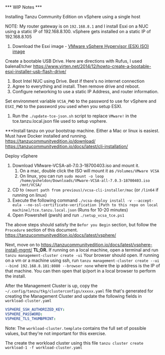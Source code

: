 *** WIP Notes ***

Installing Tanzu Community Edition on vSphere using a single host 

NOTE: My router gateway is on `192.168.8.1` and I install Esxi on a NUC using a static IP of 192.168.8.100.  vSphere gets installed on a static IP of 192.168.8.105

1. Download the  Esxi image - [VMware vSphere Hypervisor (ESXi ISO) image](https://customerconnect.vmware.com/en/web/vmware/evalcenter?p=free-esxi7&src=vmw_so_vex_dbori_1255)

Create a bootable USB Drive. Here are directions with Rufus, I used balenaEtcher
https://www.virten.net/2014/12/howto-create-a-bootable-esxi-installer-usb-flash-drive/

1. Boot Intel NUC using Drive. Best if there's no internet connection
1. Agree to everything and install. Then remove drive and reboot.
1. Configure networking to use a static IP Address, and router information.


Set environment variable `VCSA_PWD` to the password to use for vSphere and `ESXI_PWD` to the password you used when you setup ESXI.
1. Run the `./update-tce-json.sh` script to replace `VMware!` in the tce.tanzu.local.json file used to setup vsphere.



***Install tanzu on your bootstrap machine. Either a Mac or linux is easiest. Must have Docker installed and running.
https://tanzucommunityedition.io/download/
https://tanzucommunityedition.io/docs/latest/cli-installation/

Deploy vSphere
1. Download VMware-VCSA-all-7.0.3-18700403.iso and mount it. 
    1. On a mac, double click the ISO will mount it as `/Volumes/VMware VCSA` 
    1. On linux, you can run `sudo mount -o loop /home/psheldon/Downloads/VMware-VCSA-all-7.0.3-18700403.iso /mnt/VCSA/`
1. CD to `(mount path from previous)/vcsa-cli-installer/mac` (or `/lin64` if running on linux)
1. Execute the following command `./vcsa-deploy install -v --accept-eula --no-ssl-certificate-verification [Path to this repo on local machine]/tce.tanzu.local.json` (Runs for 10-20 minutes)
1. Open Powershell (pwsh) and run `./setup_vcsa_tce.ps1`

The above steps should satisfy the `Befor you Begin` section, but follow the `Procedure` section of this document.
https://tanzucommunityedition.io/docs/latest/vsphere/

Next, move on to https://tanzucommunityedition.io/docs/latest/vsphere-install-mgmt/ 
**TL;DR.**
If running on a local machine, open a terminal and run `tanzu management-cluster create -ui` Your browser should open. If running on a vm or a machine using ssh, run `tanzu management-cluster create --ui --bind 192.168.8.101:8080 --browser none` where the ip address is the IP of that machine. You can then open that ip/port in a local browser to perform the install.

After the Management Cluster is up, copy the `~/.config/tanzu/tkg/clusterconfigs/xxxxx.yaml` file that's generated for creating the Management Cluster and update the following fields in `workload-cluster.yaml`
```yaml
VSPHERE_SSH_AUTHORIZED_KEY: 
VSPHERE_PASSWORD: 
VSPHERE_TLS_THUMBPRINT:  
```
Note: The `workload-cluster.template` contains the full set of possible values, but they're not important for this exercise.

The create the workload cluster using this file `tanzu cluster create workload-1 -f workload-cluster.yaml` 